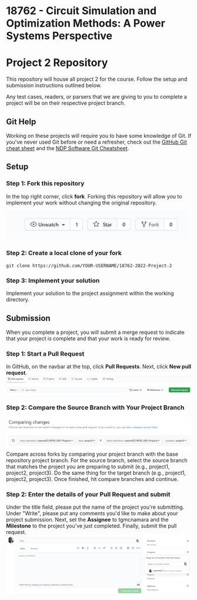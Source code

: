 # 18762 - Circuit Simulation and Optimization Methods: A Power Systems Perspective
# Project 2 Repository

This repository will house all project 2 for the course. Follow the setup and submission instructions outlined below.


Any test cases, readers, or parsers that we are giving to you to complete a project will be on their respective 
project branch.

## Git Help
Working on these projects will require you to have some knowledge of Git. If you've never used Git before or need a 
refresher, check out the [GitHub Git cheat sheet](docs/git-cheat-sheet-education.pdf) and the [NDP Software Git 
Cheatsheet](http://ndpsoftware.com/git-cheatsheet.html#loc=workspace;).

## Setup
### Step 1: Fork this repository

In the top right corner, click **fork**. Forking this repository will allow you to implement your work without 
changing the original repository.

![fork](docs/media/GitHub-Fork.png)


### Step 2: Create a local clone of your fork
```
git clone https://github.com/YOUR-USERNAME/18762-2022-Project-2
```

### Step 3: Implement your solution
Implement your solution to the project assignment within the working directory.

## Submission
When you complete a project, you will submit a merge request to indicate that your project is complete and that your 
work is ready for review.
### Step 1: Start a Pull Request
In GitHub, on the navbar at the top, click **Pull Requests**.
Next, click **New pull request**.
![new_request](docs/media/GitHub-NewPullRequest.png)

### Step 2: Compare the Source Branch with Your Project Branch
![select_branch](docs/media/GitHub-Select_Source_Target.png)
Compare across forks by comparing your project branch with the base repository project branch. For the source branch, 
select the source branch that matches the project you are preparing to submit (e.g., project1, project2, project3). 
Do the same thing for the target branch (e.g., project1, project2, project3). Once finished, hit compare branches and 
continue.

### Step 2: Enter the details of your Pull Request and submit
Under the title field, please put the name of the project you're submitting. Under "Write", please put any 
comments you'd like to make about your project submission. Next, set the **Assignee** to tgmcnamara and 
the **Milestone** to the project you've just completed. Finally, submit the pull request.
![pull_form](docs/media/GitHub-PullRequest-Title-Description.png)